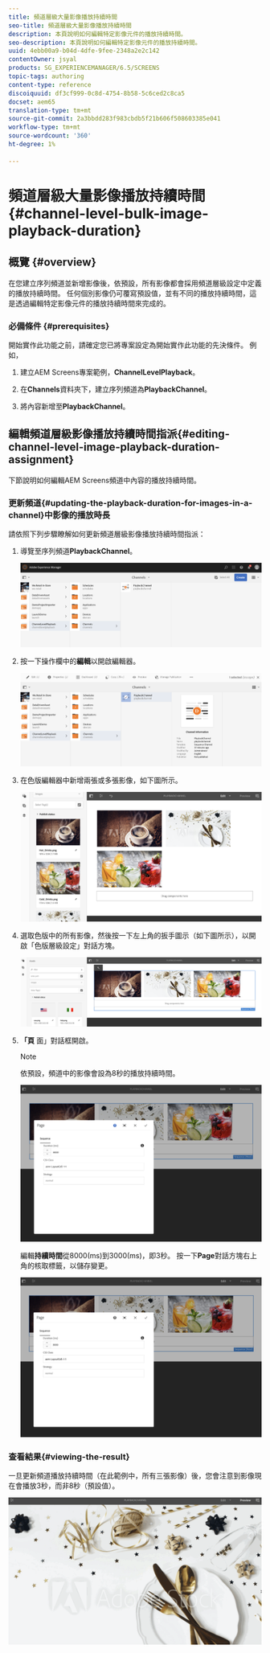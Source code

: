 ```yaml
---
title: 頻道層級大量影像播放持續時間
seo-title: 頻道層級大量影像播放持續時間
description: 本頁說明如何編輯特定影像元件的播放持續時間。
seo-description: 本頁說明如何編輯特定影像元件的播放持續時間。
uuid: 4ebb00a9-b04d-4dfe-9fee-2348a2e2c142
contentOwner: jsyal
products: SG_EXPERIENCEMANAGER/6.5/SCREENS
topic-tags: authoring
content-type: reference
discoiquuid: df3cf999-0c8d-4754-8b58-5c6ced2c8ca5
docset: aem65
translation-type: tm+mt
source-git-commit: 2a3bbdd283f983cbdb5f21b606f508603385e041
workflow-type: tm+mt
source-wordcount: '360'
ht-degree: 1%

---
```



# 頻道層級大量影像播放持續時間{#channel-level-bulk-image-playback-duration}

## 概覽 {#overview}

在您建立序列頻道並新增影像後，依預設，所有影像都會採用頻道層級設定中定義的播放持續時間。 任何個別影像仍可覆寫預設值，並有不同的播放持續時間，這是透過編輯特定影像元件的播放持續時間來完成的。

### 必備條件 {#prerequisites}

開始實作此功能之前，請確定您已將專案設定為開始實作此功能的先決條件。 例如，

1. 建立AEM Screens專案範例，**ChannelLevelPlayback**。

1. 在&#x200B;**Channels**&#x200B;資料夾下，建立序列頻道為&#x200B;**PlaybackChannel**。

1. 將內容新增至&#x200B;**PlaybackChannel**。

## 編輯頻道層級影像播放持續時間指派{#editing-channel-level-image-playback-duration-assignment}

下節說明如何編輯AEM Screens頻道中內容的播放持續時間。

### 更新頻道{#updating-the-playback-duration-for-images-in-a-channel}中影像的播放時長

請依照下列步驟瞭解如何更新頻道層級影像播放持續時間指派：

1. 導覽至序列頻道&#x200B;**PlaybackChannel**。

   ![screen_shot_2019-06-24at62818pm](assets/screen_shot_2019-06-24at62818pm.png)

1. 按一下操作欄中的&#x200B;**編輯**&#x200B;以開啟編輯器。

   ![screen_shot_2019-06-24at70141pm](assets/screen_shot_2019-06-24at70141pm.png)

1. 在色版編輯器中新增兩張或多張影像，如下圖所示。

   ![screen_shot_2019-06-24at90534pm](assets/screen_shot_2019-06-24at90534pm.png)

1. 選取色版中的所有影像，然後按一下左上角的扳手圖示（如下圖所示），以開啟「色版層級設定」對話方塊。

   ![screen_shot_2019-06-25at95945am](assets/screen_shot_2019-06-25at95945am.png)

1. **「頁** 面」對話框開啟。

   >[!NOTE]
   >依預設，頻道中的影像會設為8秒的播放持續時間。

   ![screen_shot_2019-06-25at100343am](assets/screen_shot_2019-06-25at100343am.png)

   編輯&#x200B;**持續時間**&#x200B;從8000(ms)到3000(ms)，即3秒。 按一下&#x200B;**Page**&#x200B;對話方塊右上角的核取標籤，以儲存變更。

   ![screen_shot_2019-06-25at101527am](assets/screen_shot_2019-06-25at101527am.png)

### 查看結果{#viewing-the-result}

一旦更新頻道播放持續時間（在此範例中，所有三張影像）後，您會注意到影像現在會播放3秒，而非8秒（預設值）。

![channel_preview](assets/channel_preview.gif)

